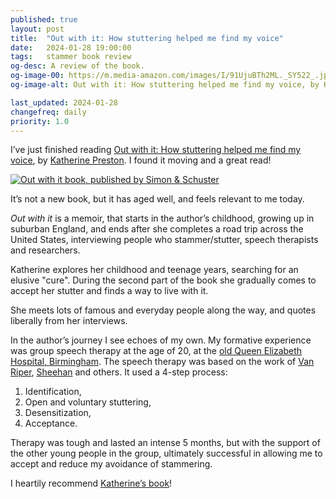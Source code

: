```yaml
---
published: true
layout: post
title:  "Out with it: How stuttering helped me find my voice"
date:   2024-01-28 19:00:00
tags:   stammer book review
og-desc: A review of the book.
og-image-00: https://m.media-amazon.com/images/I/91UjuBTh2ML._SY522_.jpg
og-image-alt: Out with it: How stuttering helped me find my voice, by Katherine Preston.

last_updated: 2024-01-28
changefreq: daily
priority: 1.0
---
```


I’ve just finished reading [Out with it: How stuttering helped me find my voice][pub], by [Katherine Preston][kp]. I found it moving and a great read!

[![Out with it book, published by Simon & Schuster][cover-image]][pub]

It’s not a new book, but it has aged well, and feels relevant to me today.

_Out with it_ is a memoir, that starts in the author’s childhood, growing up in suburban England, and ends after she completes a road trip across the United States, interviewing people who stammer/stutter, speech therapists and researchers.

Katherine explores her childhood and teenage years, searching for an elusive "cure". During the second part of the book she gradually comes to accept her stutter and finds a way to live with it.

She meets lots of famous and everyday people along the way, and quotes liberally from her interviews.

In the author’s journey I see echoes of my own. My formative experience was group speech therapy at the age of 20, at the [old Queen Elizabeth Hospital, Birmingham][qe]. The speech therapy was based on the work of [Van Riper][], [Sheehan][] and others. It used a 4-step process:

1. Identification,
2. Open and voluntary stuttering,
3. Desensitization,
4. Acceptance.

Therapy was tough and lasted an intense 5 months, but with the support of the other young people in the group, ultimately successful in allowing me to accept and reduce my avoidance of stammering.

I heartily recommend [Katherine’s book][pub]!

[pub]: https://www.simonandschuster.com/books/Out-With-It/Katherine-Preston/9781451676594
  "Out with it book, published by Simon & Schuster"
[kp]: http://katherinepreston.com/
[wp]: https://en.wikipedia.org/wiki/Katharine_Preston
[arch]: https://archive.org/details/outwithithowstut0000pres
  "Out with it: how stuttering helped me find my voice, on Archive.org"
[gr]: https://www.goodreads.com/book/show/15803013-out-with-it
  "Out with it, book reviews on Goodreads"
[amazon]: https://www.amazon.co.uk/Out-Stuttering-Helped-Find-Voice/dp/1451676581
[cover-image]: https://m.media-amazon.com/images/I/91UjuBTh2ML._SY522_.jpg
[van riper]: https://en.wikipedia.org/wiki/Charles_Van_Riper
[sheehan]: https://www.stutteringhelp.org/message-stutterer
  "Message to a Stutterer, by Joseph Sheehan"
[arts]: https://www.sisskinstutteringcenter.com/articles/arts-therapy-overview
  "Avoidance Reduction Therapy for Stuttering (ARTS®): An Overview"
[qe]: https://en.wikipedia.org/wiki/Queen_Elizabeth_Hospital_Birmingham_(1933%E2%80%932010)
  "Original Queen Elizabeth Hospital, on Wikipedia"
